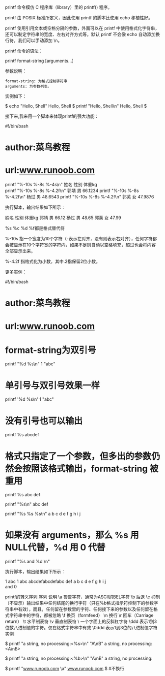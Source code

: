 printf 命令模仿 C 程序库（library）里的 printf() 程序。

printf 由 POSIX 标准所定义，因此使用 printf 的脚本比使用 echo 移植性好。

printf 使用引用文本或空格分隔的参数，外面可以在 printf 中使用格式化字符串，还可以制定字符串的宽度、左右对齐方式等。默认 printf 不会像 echo 自动添加换行符，我们可以手动添加 \n。

printf 命令的语法：

printf  format-string  [arguments...]

参数说明：

    format-string: 为格式控制字符串
    arguments: 为参数列表。

实例如下：

$ echo "Hello, Shell"
Hello, Shell
$ printf "Hello, Shell\n"
Hello, Shell
$

接下来,我来用一个脚本来体现printf的强大功能：

#!/bin/bash
# author:菜鸟教程
# url:www.runoob.com
 
printf "%-10s %-8s %-4s\n" 姓名 性别 体重kg  
printf "%-10s %-8s %-4.2f\n" 郭靖 男 66.1234 
printf "%-10s %-8s %-4.2f\n" 杨过 男 48.6543 
printf "%-10s %-8s %-4.2f\n" 郭芙 女 47.9876 

执行脚本，输出结果如下所示：

姓名     性别   体重kg
郭靖     男      66.12
杨过     男      48.65
郭芙     女      47.99

%s %c %d %f都是格式替代符

%-10s 指一个宽度为10个字符（-表示左对齐，没有则表示右对齐），任何字符都会被显示在10个字符宽的字符内，如果不足则自动以空格填充，超过也会将内容全部显示出来。

%-4.2f 指格式化为小数，其中.2指保留2位小数。

更多实例：

#!/bin/bash
# author:菜鸟教程
# url:www.runoob.com
 
# format-string为双引号
printf "%d %s\n" 1 "abc"

# 单引号与双引号效果一样 
printf '%d %s\n' 1 "abc" 

# 没有引号也可以输出
printf %s abcdef

# 格式只指定了一个参数，但多出的参数仍然会按照该格式输出，format-string 被重用
printf %s abc def

printf "%s\n" abc def

printf "%s %s %s\n" a b c d e f g h i j

# 如果没有 arguments，那么 %s 用NULL代替，%d 用 0 代替
printf "%s and %d \n" 

执行脚本，输出结果如下所示：

1 abc
1 abc
abcdefabcdefabc
def
a b c
d e f
g h i
j  
 and 0

printf的转义序列
序列	说明
\a	警告字符，通常为ASCII的BEL字符
\b	后退
\c	抑制（不显示）输出结果中任何结尾的换行字符（只在%b格式指示符控制下的参数字符串中有效），而且，任何留在参数里的字符、任何接下来的参数以及任何留在格式字符串中的字符，都被忽略
\f	换页（formfeed）
\n 	换行
\r	回车（Carriage return）
\t	水平制表符
\v	垂直制表符
\\	一个字面上的反斜杠字符
\ddd 	表示1到3位数八进制值的字符。仅在格式字符串中有效
\0ddd	表示1到3位的八进制值字符
实例

$ printf "a string, no processing:<%s>\n" "A\nB"
a string, no processing:<A\nB>

$ printf "a string, no processing:<%b>\n" "A\nB"
a string, no processing:<A
B>

$ printf "www.runoob.com \a"
www.runoob.com $                  #不换行